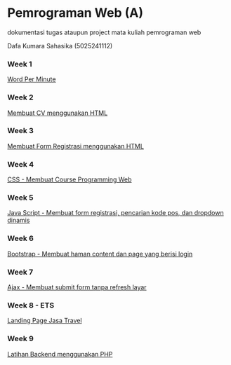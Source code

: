 # Pemrograman Web (A)
dokumentasi tugas ataupun project mata kuliah pemrograman web 

Dafa Kumara Sahasika (5025241112)

### **Week 1**
[Word Per Minute](Word-Per-Minute.md)

### **Week 2**
[Membuat CV menggunakan HTML](cv-html.md)

### **Week 3**
[Membuat Form Registrasi menggunakan HTML](form-and-frame.md)

### **Week 4**
[CSS - Membuat Course Programming Web](course-web-programming.md)

### **Week 5**
[Java Script - Membuat form registrasi, pencarian kode pos, dan dropdown dinamis](java-script.md)

### **Week 6**
[Bootstrap - Membuat haman content dan page yang berisi login](bootsrap.md)

### **Week 7**
[Ajax - Membuat submit form tanpa refresh layar](ajax.md)

### **Week 8 - ETS**
[Landing Page Jasa Travel](travel.md)

### **Week 9**
[Latihan Backend menggunakan PHP](php.md)

